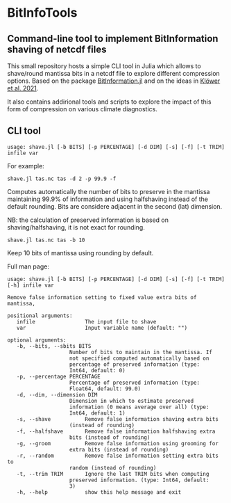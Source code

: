 # BitInfoTools
## Command-line tool to implement BitInformation shaving of netcdf files

This small repository hosts a simple CLI tool in Julia which allows to shave/round mantissa bits in a netcdf file to explore different compression options. Based on the package [BitInformation.jl](https://github.com/milankl/BitInformation.jl) and on the ideas in [Klöwer et al. 2021](https://www.nature.com/articles/s43588-021-00156-2).

It also contains addirional tools and scripts to explore the impact of this form of compression on various climate diagnostics.


## CLI tool

    usage: shave.jl [-b BITS] [-p PERCENTAGE] [-d DIM] [-s] [-f] [-t TRIM] infile var

For example:

    shave.jl tas.nc tas -d 2 -p 99.9 -f

Computes automatically the number of bits to preserve in the mantissa maintaining 99.9% of information and using halfshaving instead of the default rounding. Bits are considere adjacent in the second (lat) dimension.

NB: the calculation of preserved information is based on shaving/halfshaving, it is not exact for rounding.

    shave.jl tas.nc tas -b 10

Keep 10 bits of mantissa using rounding by default.

Full man page:

    usage: shave.jl [-b BITS] [-p PERCENTAGE] [-d DIM] [-s] [-f] [-t TRIM] [-h] infile var

    Remove false information setting to fixed value extra bits of mantissa,

    positional arguments:
       infile                The input file to shave
       var                   Input variable name (default: "")

    optional arguments:
       -b, --bits, --sbits BITS
                        Number of bits to maintain in the mantissa. If
                        not specified computed automatically based on
                        percentage of preserved information (type:
                        Int64, default: 0)
       -p, --percentage PERCENTAGE
                        Percentage of preserved information (type:
                        Float64, default: 99.0)
       -d, --dim, --dimension DIM
                        Dimension in which to estimate preserved
                        information (0 means average over all) (type:
                        Int64, default: 1)
       -s, --shave           Remove false information shaving extra bits
                        (instead of rounding)
       -f, --halfshave       Remove false information halfshaving extra
                        bits (instead of rounding)
       -g, --groom           Remove false information using grooming for
                        extra bits (instead of rounding)
       -r, --random          Remove false information setting extra bits to
                        random (instead of rounding)
       -t, --trim TRIM       Ignore the last TRIM bits when computing
                        preserved information. (type: Int64, default:
                        3)
       -h, --help            show this help message and exit
